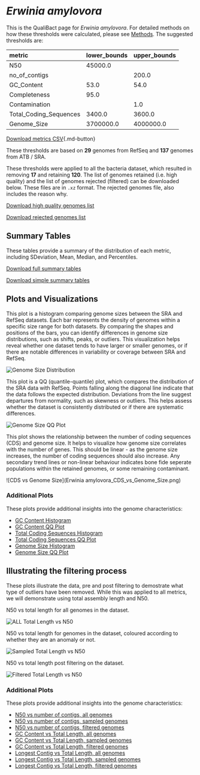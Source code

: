 # *Erwinia amylovora*

This is the QualiBact page for *Erwinia amylovora*. For detailed methods on how these thresholds were calculated, please see [Methods](../../methods.md).
The suggested thresholds are: 

| metric                 | lower_bounds   | upper_bounds   |
|:-----------------------|:---------------|:---------------|
| N50                    | 45000.0        |                |
| no_of_contigs          |                | 200.0          |
| GC_Content             | 53.0           | 54.0           |
| Completeness           | 95.0           |                |
| Contamination          |                | 1.0            |
| Total_Coding_Sequences | 3400.0         | 3600.0         |
| Genome_Size            | 3700000.0      | 4000000.0      |

[Download metrics CSV](Erwinia_amylovora_metrics.csv){.md-button}


These thresholds are based on **29** genomes from RefSeq and **137** genomes from ATB / SRA.

These thresholds were applied to all the bacteria dataset, which resulted in removing **17** and retaining **120**.
The list of genomes retained (i.e. high quality) and the list of genomes rejected (filtered) can be downloaded below. These files are in `.xz` format. The rejected genomes file, also includes the reason why.

[Download high quality genomes list](Erwinia_amylovora_high_quality_genomes.csv.xz)


[Download rejected genomes list](Erwinia_amylovora_filtered_out_genomes.csv.xz)



## Summary Tables
These tables provide a summary of the distribution of each metric, including SDeviation, Mean, Median, and Percentiles.

[Download full summary tables](summary.csv)

[Download simple summary tables](selected_summary.csv)

## Plots and Visualizations

This plot is a histogram comparing genome sizes between the SRA and RefSeq datasets. Each bar represents the density of genomes within a specific size range for both datasets. By comparing the shapes and positions of the bars, you can identify differences in genome size distributions, such as shifts, peaks, or outliers. This visualization helps reveal whether one dataset tends to have larger or smaller genomes, or if there are notable differences in variability or coverage between SRA and RefSeq.

![Genome Size Distribution](Genome_Size_refseq_histogram_kde.png)

This plot is a QQ (quantile-quantile) plot, which compares the distribution of the SRA data with RefSeq. Points falling along the diagonal line indicate that the data follows the expected distribution. Deviations from the line suggest departures from normality, such as skewness or outliers. This helps assess whether the dataset is consistently distributed or if there are systematic differences.

![Genome Size QQ Plot](Genome_Size_refseq_qqplot.png)

This plot shows the relationship between the number of coding sequences (CDS) and genome size. It helps to visualize how genome size correlates with the number of genes. This should be linear - as the genome size increases, the number of coding sequences should also increase. Any secondary trend lines or non-linear behaviour indicates bone fide seperate populations within the retained genomes, or some remaining contaminant. 

![CDS vs Genome Size](Erwinia amylovora_CDS_vs_Genome_Size.png)

### Additional Plots

These plots provide additional insights into the genome characteristics:

- [GC Content Histogram](GC_Content_refseq_histogram_kde.png)
- [GC Content QQ Plot](GC_Content_refseq_qqplot.png)
- [Total Coding Sequences Histogram](Total_Coding_Sequences_refseq_histogram_kde.png)
- [Total Coding Sequences QQ Plot](Total_Coding_Sequences_refseq_qqplot.png)
- [Genome Size Histogram](Genome_Size_refseq_histogram_kde.png)
- [Genome Size QQ Plot](Genome_Size_refseq_qqplot.png)
## Illustrating the filtering process
These plots illustrate the data, pre and post filtering to demostrate what type of outliers have been removed. While this was applied to all metrics, we will demonstrate using total assembly length and N50.

N50 vs total length for all genomes in the dataset.

![ALL Total Length vs N50](Erwinia_amylovora_all_total_length_N50.png)

N50 vs total length for genomes in the dataset, coloured according to whether they are an anomaly or not.

![Sampled Total Length vs N50](Erwinia_amylovora_sample_total_length_N50.png)

N50 vs total length post filtering on the dataset.

![Filtered Total Length vs N50](Erwinia_amylovora_filt_total_length_N50.png)

### Additional Plots

These plots provide additional insights into the genome characteristics:

- [N50 vs number of contigs, all genomes](Erwinia_amylovora_all_N50_number.png)
- [N50 vs number of contigs, sampled genomes](Erwinia_amylovora_sample_N50_number.png)
- [N50 vs number of contigs, filtered genomes](Erwinia_amylovora_filt_N50_number.png)
- [GC Content vs Total Length, all genomes](Erwinia_amylovora_all_total_length_GC_Content.png)
- [GC Content vs Total Length, sampled genomes](Erwinia_amylovora_sample_total_length_GC_Content.png)
- [GC Content vs Total Length, filtered genomes](Erwinia_amylovora_filt_total_length_GC_Content.png)
- [Longest Contig vs Total Length, all genomes](Erwinia_amylovora_all_total_length_longest.png)
- [Longest Contig vs Total Length, sampled genomes](Erwinia_amylovora_sample_total_length_longest.png)
- [Longest Contig vs Total Length, filtered genomes](Erwinia_amylovora_filt_total_length_longest.png)
